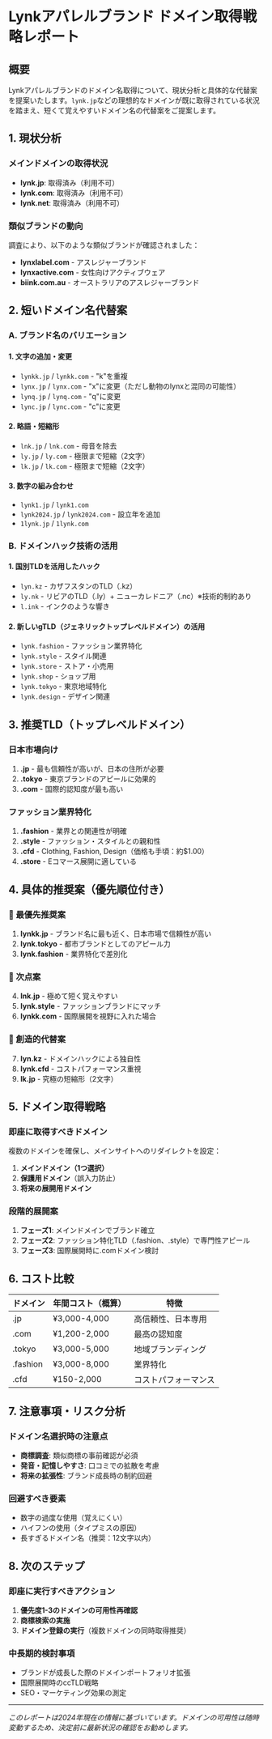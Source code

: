 # Lynkアパレルブランド ドメイン取得戦略レポート

## 概要
Lynkアパレルブランドのドメイン名取得について、現状分析と具体的な代替案を提案いたします。`lynk.jp`などの理想的なドメインが既に取得されている状況を踏まえ、短くて覚えやすいドメイン名の代替案をご提案します。

## 1. 現状分析

### メインドメインの取得状況
- **lynk.jp**: 取得済み（利用不可）
- **lynk.com**: 取得済み（利用不可）
- **lynk.net**: 取得済み（利用不可）

### 類似ブランドの動向
調査により、以下のような類似ブランドが確認されました：
- **lynxlabel.com** - アスレジャーブランド
- **lynxactive.com** - 女性向けアクティブウェア
- **biink.com.au** - オーストラリアのアスレジャーブランド

## 2. 短いドメイン名代替案

### A. ブランド名のバリエーション

#### 1. 文字の追加・変更
- `lynkk.jp` / `lynkk.com` - "k"を重複
- `lynx.jp` / `lynx.com` - "x"に変更（ただし動物のlynxと混同の可能性）
- `lynq.jp` / `lynq.com` - "q"に変更
- `lync.jp` / `lync.com` - "c"に変更

#### 2. 略語・短縮形
- `lnk.jp` / `lnk.com` - 母音を除去
- `ly.jp` / `ly.com` - 極限まで短縮（2文字）
- `lk.jp` / `lk.com` - 極限まで短縮（2文字）

#### 3. 数字の組み合わせ
- `lynk1.jp` / `lynk1.com`
- `lynk2024.jp` / `lynk2024.com` - 設立年を追加
- `1lynk.jp` / `1lynk.com`

### B. ドメインハック技術の活用

#### 1. 国別TLDを活用したハック
- `lyn.kz` - カザフスタンのTLD（.kz）
- `ly.nk` - リビアのTLD（.ly）+ ニューカレドニア（.nc）※技術的制約あり
- `l.ink` - インクのような響き

#### 2. 新しいgTLD（ジェネリックトップレベルドメイン）の活用
- `lynk.fashion` - ファッション業界特化
- `lynk.style` - スタイル関連
- `lynk.store` - ストア・小売用
- `lynk.shop` - ショップ用
- `lynk.tokyo` - 東京地域特化
- `lynk.design` - デザイン関連

## 3. 推奨TLD（トップレベルドメイン）

### 日本市場向け
1. **.jp** - 最も信頼性が高いが、日本の住所が必要
2. **.tokyo** - 東京ブランドのアピールに効果的
3. **.com** - 国際的認知度が最も高い

### ファッション業界特化
1. **.fashion** - 業界との関連性が明確
2. **.style** - ファッション・スタイルとの親和性
3. **.cfd** - Clothing, Fashion, Design（価格も手頃：約$1.00）
4. **.store** - Eコマース展開に適している

## 4. 具体的推奨案（優先順位付き）

### 🥇 最優先推奨案
1. **lynkk.jp** - ブランド名に最も近く、日本市場で信頼性が高い
2. **lynk.tokyo** - 都市ブランドとしてのアピール力
3. **lynk.fashion** - 業界特化で差別化

### 🥈 次点案
4. **lnk.jp** - 極めて短く覚えやすい
5. **lynk.style** - ファッションブランドにマッチ
6. **lynkk.com** - 国際展開を視野に入れた場合

### 🥉 創造的代替案
7. **lyn.kz** - ドメインハックによる独自性
8. **lynk.cfd** - コストパフォーマンス重視
9. **lk.jp** - 究極の短縮形（2文字）

## 5. ドメイン取得戦略

### 即座に取得すべきドメイン
複数のドメインを確保し、メインサイトへのリダイレクトを設定：

1. **メインドメイン（1つ選択）**
2. **保護用ドメイン**（誤入力防止）
3. **将来の展開用ドメイン**

### 段階的展開案
1. **フェーズ1**: メインドメインでブランド確立
2. **フェーズ2**: ファッション特化TLD（.fashion、.style）で専門性アピール
3. **フェーズ3**: 国際展開時に.comドメイン検討

## 6. コスト比較

| ドメイン | 年間コスト（概算） | 特徴 |
|---------|------------------|------|
| .jp | ¥3,000-4,000 | 高信頼性、日本専用 |
| .com | ¥1,200-2,000 | 最高の認知度 |
| .tokyo | ¥3,000-5,000 | 地域ブランディング |
| .fashion | ¥3,000-8,000 | 業界特化 |
| .cfd | ¥150-2,000 | コストパフォーマンス |

## 7. 注意事項・リスク分析

### ドメイン名選択時の注意点
- **商標調査**: 類似商標の事前確認が必須
- **発音・記憶しやすさ**: 口コミでの拡散を考慮
- **将来の拡張性**: ブランド成長時の制約回避

### 回避すべき要素
- 数字の過度な使用（覚えにくい）
- ハイフンの使用（タイプミスの原因）
- 長すぎるドメイン名（推奨：12文字以内）

## 8. 次のステップ

### 即座に実行すべきアクション
1. **優先度1-3のドメインの可用性再確認**
2. **商標検索の実施**
3. **ドメイン登録の実行**（複数ドメインの同時取得推奨）

### 中長期的検討事項
- ブランドが成長した際のドメインポートフォリオ拡張
- 国際展開時のccTLD戦略
- SEO・マーケティング効果の測定

---

*このレポートは2024年現在の情報に基づいています。ドメインの可用性は随時変動するため、決定前に最新状況の確認をお勧めします。*
